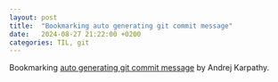 ```yaml
---
layout: post
title:  "Bookmarking auto generating git commit message"
date:   2024-08-27 21:22:00 +0200
categories: TIL, git
---
```

Bookmarking [auto generating git commit message](https://x.com/karpathy/status/1827810695658029262?s=43&t=6rmSjK21fIpso2_vOjKRhg) by Andrej Karpathy.
